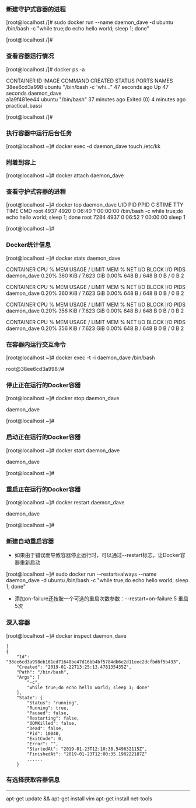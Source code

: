 ### 新建守护式容器的进程
[root@localhost /]# sudo docker run  --name daemon_dave -d  ubuntu /bin/bash -c "while true;do echo hello world; sleep 1; done"


[root@localhost /]# 


### 查看容器运行情况

[root@localhost /]# docker ps -a  

CONTAINER ID        IMAGE               COMMAND                  CREATED             STATUS                     PORTS               NAMES  
38ee6cd3a998        ubuntu              "/bin/bash -c 'whi..."   47 seconds ago      Up 47 seconds                                  daemon_dave  
a1a9f481ee44        ubuntu              "/bin/bash"              37 minutes ago      Exited (0) 4 minutes ago   practical_bassi


[root@localhost /]#



### 执行容器中运行后台任务


[root@localhost ~]# docker exec -d daemon_dave touch /etc/kk


### 附着到容上


[root@localhost ~]# docker attach daemon_dave

### 查看守护式容器的进程



[root@localhost ~]# docker top daemon_dave
UID                 PID                 PPID                C                   STIME               TTY                 TIME                CMD
root                4937                4920                0                   06:40               ?                   00:00:00            /bin/bash -c while true;do echo hello world; sleep 1; done
root                7284                4937                0                   06:52               ?                   00:00:00            sleep 1

[root@localhost ~]# 


### Docker统计信息


[root@localhost ~]# docker stats daemon_dave

CONTAINER           CPU %               MEM USAGE / LIMIT     MEM %               NET I/O             BLOCK I/O           PIDS
daemon_dave         0.20%               360 KiB / 7.623 GiB   0.00%               648 B / 648 B       0 B / 0 B           2

CONTAINER           CPU %               MEM USAGE / LIMIT     MEM %               NET I/O             BLOCK I/O           PIDS
daemon_dave         0.20%               360 KiB / 7.623 GiB   0.00%               648 B / 648 B       0 B / 0 B           2

CONTAINER           CPU %               MEM USAGE / LIMIT     MEM %               NET I/O             BLOCK I/O           PIDS
daemon_dave         0.20%               356 KiB / 7.623 GiB   0.00%               648 B / 648 B       0 B / 0 B           2

CONTAINER           CPU %               MEM USAGE / LIMIT     MEM %               NET I/O             BLOCK I/O           PIDS
daemon_dave         0.20%               356 KiB / 7.623 GiB   0.00%               648 B / 648 B       0 B / 0 B           2




### 在容器内运行交互命令  
 
[root@localhost ~]# docker exec -t -i daemon_dave /bin/bash  

root@38ee6cd3a998:/#  


### 停止正在运行的Docker容器

[root@localhost ~]# docker stop daemon_dave

daemon_dave

[root@localhost ~]#  


### 启动正在运行的Docker容器

[root@localhost ~]# docker start daemon_dave

daemon_dave

[root@localhost ~]#  


### 重启正在运行的Docker容器

[root@localhost ~]# docker restart daemon_dave

daemon_dave

[root@localhost ~]# 

### 新建自动重启容器  

* 如果由于错误而导致容器停止运行时，可以通过--restart标志，让Docker容器重新启动

[root@localhost ~]# sudo docker run --restart=always  --name daemon_dave -d  ubuntu /bin/bash -c "while true;do echo hello world; sleep 1; done"

* 添加on-failure还按胺一个可选的重启次数参数：--restart=on-failure:5 重启5次

### 深入容器  
[root@localhost ~]# docker inspect   daemon_dave  

    [
    {
        "Id": "38ee6cd3a998eb161ed71648be47d16bb4bf5784db6e2d11eec2dcfbd6f5b433",
        "Created": "2019-01-22T13:25:13.478135435Z",
        "Path": "/bin/bash",
        "Args": [
            "-c",
            "while true;do echo hello world; sleep 1; done"
        ],
        "State": {
            "Status": "running",
            "Running": true,
            "Paused": false,
            "Restarting": false,
            "OOMKilled": false,
            "Dead": false,
            "Pid": 10040,
            "ExitCode": 0,
            "Error": "",
            "StartedAt": "2019-01-23T12:10:38.549632115Z",
            "FinishedAt": "2019-01-23T12:00:35.190222187Z"
            ......
        }

### 有选择获取容器信息

	





 
























------------------
apt-get update && apt-get install vim
apt-get install net-tools